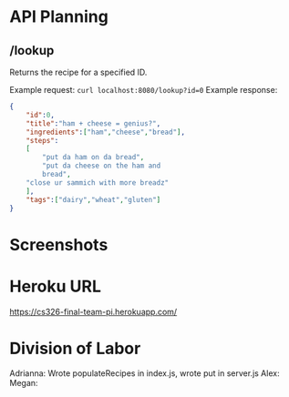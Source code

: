 # API Planning


## /lookup
Returns the recipe for a specified ID.

Example request: `curl localhost:8080/lookup?id=0`
Example response: 
```json
{
    "id":0,
    "title":"ham + cheese = genius?",
    "ingredients":["ham","cheese","bread"],
    "steps":
    [
        "put da ham on da bread",
        "put da cheese on the ham and 
        bread",
    "close ur sammich with more breadz"
    ],
    "tags":["dairy","wheat","gluten"]
}
```

# Screenshots

# Heroku URL

https://cs326-final-team-pi.herokuapp.com/

# Division of Labor

Adrianna: Wrote populateRecipes in index.js, wrote put in server.js 
Alex:  
Megan:  